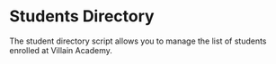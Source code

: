 # Students Directory

The student directory script allows you to manage the list of students enrolled at Villain Academy.
